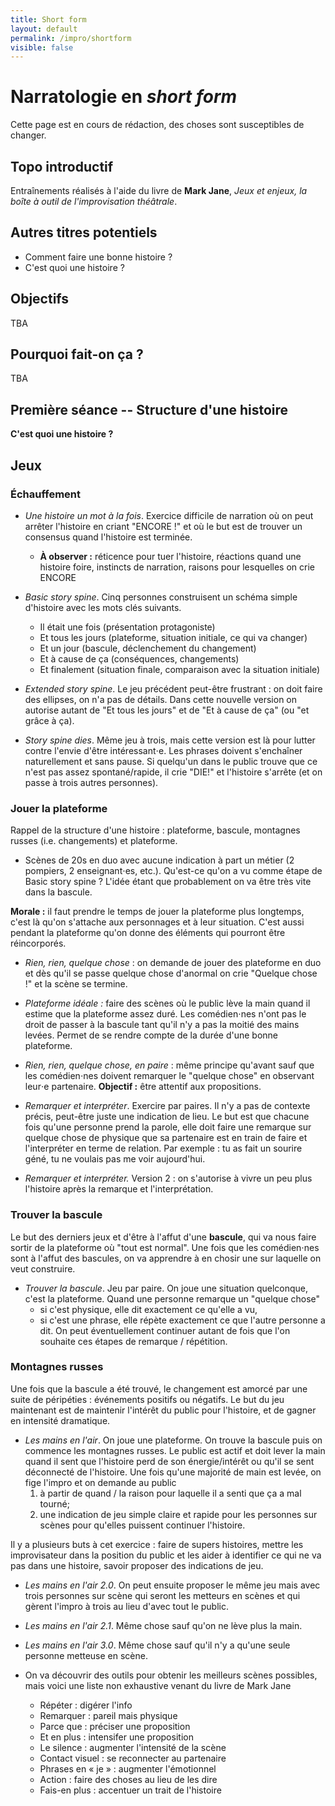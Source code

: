 ```yaml
---
title: Short form
layout: default
permalink: /impro/shortform
visible: false
---
```


Narratologie en *short form*
============================

Cette page est en cours de rédaction, des choses sont susceptibles de
changer.

Topo introductif
----------------

Entraînements réalisés à l'aide du livre de **Mark Jane**, *Jeux et enjeux, la
boîte à outil de l'improvisation théâtrale*.

Autres titres potentiels
------------------------

+ Comment faire une bonne histoire ?
+ C'est quoi une histoire ?

Objectifs
---------

TBA

Pourquoi fait-on ça ?
---------------------

TBA

Première séance -- Structure d'une histoire
-------------------------------------------

**C'est quoi une histoire ?**

Jeux
----

### Échauffement 

+ *Une histoire un mot à la fois*. Exercice difficile de narration où on peut
  arrêter l'histoire en criant "ENCORE !" et où le but est de trouver un
  consensus quand l'histoire est terminée.
  + **À observer :** réticence pour tuer l'histoire, réactions quand une
    histoire foire, instincts de narration, raisons pour lesquelles on crie
    ENCORE

+ *Basic story spine*. Cinq personnes construisent un schéma simple d'histoire
  avec les mots clés suivants.
  + Il était une fois (présentation protagoniste)
  + Et tous les jours (plateforme, situation initiale, ce qui va changer)
  + Et un jour (bascule, déclenchement du changement)
  + Et à cause de ça (conséquences, changements)
  + Et finalement (situation finale, comparaison avec la situation initiale)

+ *Extended story spine*. Le jeu précédent peut-être frustrant : on doit
  faire des ellipses, on n'a pas de détails. Dans cette nouvelle version on
  autorise autant de "Et tous les jours" et de "Et à cause de ça" (ou "et grâce
  à ça).

+ *Story spine dies*. Même jeu à trois, mais cette version est là pour
  lutter contre l'envie d'être intéressant⋅e. Les phrases doivent s'enchaîner
  naturellement et sans pause. Si quelqu'un dans le public trouve que ce n'est
  pas assez spontané/rapide, il crie "DIE!" et l'histoire s'arrête (et on passe
  à trois autres personnes).

### Jouer la plateforme

Rappel de la structure d'une histoire : plateforme, bascule, montagnes russes
(i.e. changements) et plateforme.

+ Scènes de 20s en duo avec aucune indication à part un métier (2 pompiers,
  2 enseignant⋅es, etc.). Qu'est-ce qu'on a vu comme étape de Basic story spine ?
  L'idée étant que probablement on va être très vite dans la bascule.

**Morale :** il faut prendre le temps de jouer la plateforme plus longtemps,
c'est là qu'on s'attache aux personnages et à leur situation. C'est aussi
pendant la plateforme qu'on donne des éléments qui pourront être réincorporés.

+ *Rien, rien, quelque chose* : on demande de jouer des plateforme en duo et dès
  qu'il se passe quelque chose d'anormal on crie "Quelque chose !" et la scène
  se termine.

+ *Plateforme idéale :* faire des scènes où le public lève la main quand il
  estime que la plateforme assez duré. Les comédien⋅nes n'ont pas le droit de
  passer à la bascule tant qu'il n'y a pas la moitié des mains levées. Permet de
  se rendre compte de la durée d'une bonne plateforme.

+ *Rien, rien, quelque chose, en paire* : même principe qu'avant sauf que les
  comédien⋅nes doivent remarquer le "quelque chose" en observant leur⋅e
  partenaire. **Objectif :** être attentif aux propositions.

+ *Remarquer et interpréter*. Exercire par paires. Il n'y a pas de contexte
  précis, peut-être juste une indication de lieu. Le but est que chacune fois
  qu'une personne prend la parole, elle doit faire une remarque sur quelque
  chose de physique que sa partenaire est en train de faire et l'interpréter en
  terme de relation. Par exemple : tu as fait un sourire géné, tu ne voulais pas
  me voir aujourd'hui.
+ *Remarquer et interpréter.* Version 2 : on s'autorise à vivre un peu plus
  l'histoire après la remarque et l'interprétation.

### Trouver la bascule

Le but des derniers jeux et d'être à l'affut d'une **bascule**, qui va nous
faire sortir de la plateforme où "tout est normal". Une fois que les comédien⋅nes
sont à l'affut des bascules, on va apprendre à en chosir une sur laquelle on
veut construire.

+ *Trouver la bascule*. Jeu par paire. On joue une situation quelconque, c'est
  la plateforme. Quand une personne remarque un "quelque chose"
    + si c'est physique, elle dit exactement ce qu'elle a vu,
    + si c'est une phrase, elle répète exactement ce que l'autre personne a dit.
  On peut éventuellement continuer autant de fois que l'on souhaite ces étapes
  de remarque / répétition.

### Montagnes russes

Une fois que la bascule a été trouvé, le changement est amorcé par une suite de
péripéties : événements positifs ou négatifs. Le but du jeu maintenant est de
maintenir l'intérêt du public pour l'histoire, et de gagner en intensité
dramatique.

+ *Les mains en l'air*. On joue une plateforme. On trouve la bascule puis on
  commence les montagnes russes. Le public est actif et doit lever la main quand
  il sent que l'histoire perd de son énergie/intérêt ou qu'il se sent déconnecté
  de l'histoire. Une fois qu'une majorité de main est levée, on fige l'impro et
  on demande au public
    1. à partir de quand / la raison pour laquelle il a senti que ça a mal tourné;
    2. une indication de jeu simple claire et rapide pour les personnes sur
       scènes pour qu'elles puissent continuer l'histoire.

Il y a plusieurs buts à cet exercice : faire de supers histoires, mettre les
improvisateur dans la position du public et les aider à identifier ce qui ne va
pas dans une histoire, savoir proposer des indications de jeu.

+ *Les mains en l'air 2.0*. On peut ensuite proposer le même jeu mais avec trois
  personnes sur scène qui seront les metteurs en scènes et qui gèrent l'impro à
  trois au lieu d'avec tout le public.

+ *Les mains en l'air 2.1*. Même chose sauf qu'on ne lève plus la main.

+ *Les mains en l'air 3.0*. Même chose sauf qu'il n'y a qu'une seule personne
  metteuse en scène.

+ On va découvrir des outils pour obtenir les meilleurs scènes possibles, mais
  voici une liste non exhaustive venant du livre de Mark Jane
    + Répéter : digérer l'info
    + Remarquer : pareil mais physique
    + Parce que : préciser une proposition
    + Et en plus : intensifer une proposition
    + Le silence : augmenter l'intensité de la scène
    + Contact visuel : se reconnecter au partenaire
    + Phrases en « je » : augmenter l'émotionnel
    + Action : faire des choses au lieu de les dire
    + Fais-en plus : accentuer un trait de l'histoire

